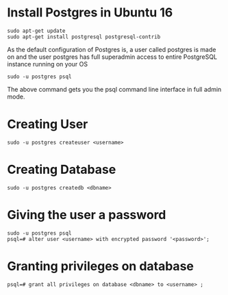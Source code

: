 # Install Postgres in Ubuntu 16
    sudo apt-get update
    sudo apt-get install postgresql postgresql-contrib

As the default configuration of Postgres is, a user called postgres is made on and the user postgres has full superadmin access to entire PostgreSQL instance running on your OS

    sudo -u postgres psql
    
The above command gets you the psql command line interface in full admin mode.
    
# Creating User
    sudo -u postgres createuser <username>

# Creating Database
    sudo -u postgres createdb <dbname>
   
# Giving the user a password
    sudo -u postgres psql
    psql=# alter user <username> with encrypted password '<password>';
    
# Granting privileges on database
    psql=# grant all privileges on database <dbname> to <username> ;
